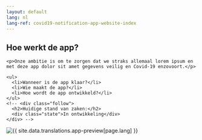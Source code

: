 ```yaml
---
layout: default
lang: nl
lang-ref: covid19-notification-app-website-index
---
```


<div class="lead">
  <div class="lead__text">
    <h2>Hoe werkt de app?</h2>

    <p>Onze ambitie is om te zorgen dat we straks allemaal lorem ipsum en met deze app dolor sit amet gegevens veilig en Covid-19 enzovoort.</p>

    <ul>
      <li>Wanneer is de app klaar?</li>
      <li>Wie maakt de app?</li>
      <li>Hoe wordt de app ontwikkeld?</li>
    </ul>
    <!-- <div class="follow">
      <h2>Huidige stand van zaken:</h2>
      <div class="state">In ontwikkeling</div>
    </div> -->
  </div>

  <div class="lead__preview">
    <img src="{{ relroot }}img/app-preview.png" alt="{{ site.data.translations.app-preview[page.lang] }}" class="app-preview">
  </div>
</div>
